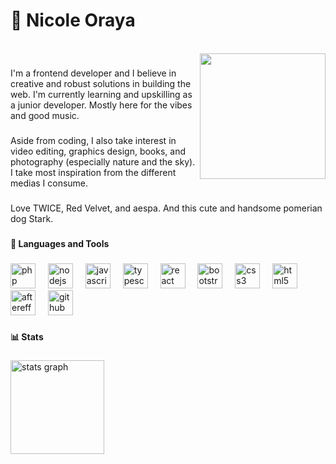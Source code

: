 <h1 align="left">🍊 Nicole Oraya</h1>
<br clear="both">

<img align="right" height="201" src="https://media.tenor.com/NyhYYxpnkdYAAAAM/kpop-kpop-happy.gif"  />

###

<p align="left">I'm a frontend developer and I believe in creative and robust solutions in building the web. I'm currently learning and upskilling as a junior developer. Mostly here for the vibes and good music.</p>

###

<p align="left">Aside from coding, I also take interest in video editing, graphics design, books, and photography (especially nature and the sky). I take most inspiration from the different medias I consume.</p>

###

<p align="left">Love TWICE, Red Velvet, and aespa. And this cute and handsome pomerian dog Stark.</p>

###

<h4 align="left">🧰 Languages and Tools</h4>

###

<div align="left">
  <img src="https://cdn.jsdelivr.net/gh/devicons/devicon/icons/php/php-original.svg" height="40" alt="php logo"  />
  <img width="12" />
  <img src="https://cdn.jsdelivr.net/gh/devicons/devicon/icons/nodejs/nodejs-original.svg" height="40" alt="nodejs logo"  />
  <img width="12" />
  <img src="https://cdn.jsdelivr.net/gh/devicons/devicon/icons/javascript/javascript-original.svg" height="40" alt="javascript logo"  />
  <img width="12" />
  <img src="https://cdn.jsdelivr.net/gh/devicons/devicon/icons/typescript/typescript-original.svg" height="40" alt="typescript logo"  />
  <img width="12" />
  <img src="https://cdn.jsdelivr.net/gh/devicons/devicon/icons/react/react-original.svg" height="40" alt="react logo"  />
  <img width="12" />
  <img src="https://cdn.jsdelivr.net/gh/devicons/devicon/icons/bootstrap/bootstrap-original.svg" height="40" alt="bootstrap logo"  />
  <img width="12" />
  <img src="https://cdn.jsdelivr.net/gh/devicons/devicon/icons/css3/css3-original.svg" height="40" alt="css3 logo"  />
  <img width="12" />
  <img src="https://cdn.jsdelivr.net/gh/devicons/devicon/icons/html5/html5-original.svg" height="40" alt="html5 logo"  />
  <img width="12" />
  <img src="https://cdn.jsdelivr.net/gh/devicons/devicon/icons/aftereffects/aftereffects-original.svg" height="40" alt="aftereffects logo"  />
  <img width="12" />
  <img src="https://cdn.jsdelivr.net/gh/devicons/devicon/icons/github/github-original.svg" height="40" alt="github logo"  />
</div>

###

<h4 align="left">📊 Stats</h4>

###

<div align="left">
  <img src="https://github-readme-stats.vercel.app/api?username=orayanics&hide_title=false&hide_rank=false&show_icons=true&include_all_commits=true&count_private=true&disable_animations=false&theme=slateorange&locale=en&hide_border=false&order=1" height="150" alt="stats graph"  />
</div>

###

